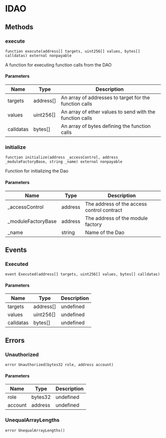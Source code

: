 # IDAO









## Methods

### execute

```solidity
function execute(address[] targets, uint256[] values, bytes[] calldatas) external nonpayable
```

A function for executing function calls from the DAO



#### Parameters

| Name | Type | Description |
|---|---|---|
| targets | address[] | An array of addresses to target for the function calls |
| values | uint256[] | An array of ether values to send with the function calls |
| calldatas | bytes[] | An array of bytes defining the function calls |

### initialize

```solidity
function initialize(address _accessControl, address _moduleFactoryBase, string _name) external nonpayable
```

Function for initializing the Dao



#### Parameters

| Name | Type | Description |
|---|---|---|
| _accessControl | address | The address of the access control contract |
| _moduleFactoryBase | address | The address of the module factory |
| _name | string | Name of the Dao |



## Events

### Executed

```solidity
event Executed(address[] targets, uint256[] values, bytes[] calldatas)
```





#### Parameters

| Name | Type | Description |
|---|---|---|
| targets  | address[] | undefined |
| values  | uint256[] | undefined |
| calldatas  | bytes[] | undefined |



## Errors

### Unauthorized

```solidity
error Unauthorized(bytes32 role, address account)
```





#### Parameters

| Name | Type | Description |
|---|---|---|
| role | bytes32 | undefined |
| account | address | undefined |

### UnequalArrayLengths

```solidity
error UnequalArrayLengths()
```








